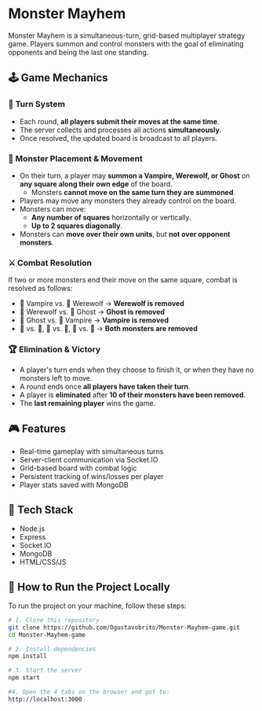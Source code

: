 # Monster Mayhem

Monster Mayhem is a simultaneous-turn, grid-based multiplayer strategy game. Players summon and control monsters with the goal of eliminating opponents and being the last one standing.

## 🕹️ Game Mechanics

### 🔁 Turn System

- Each round, **all players submit their moves at the same time**.
- The server collects and processes all actions **simultaneously**.
- Once resolved, the updated board is broadcast to all players.

### 🧟 Monster Placement & Movement

- On their turn, a player may **summon a Vampire, Werewolf, or Ghost** on **any square along their own edge** of the board.
  - Monsters **cannot move on the same turn they are summoned**.
- Players may move any monsters they already control on the board.
- Monsters can move:
  - **Any number of squares** horizontally or vertically.
  - **Up to 2 squares diagonally**.
- Monsters can **move over their own units**, but **not over opponent monsters**.

### ⚔️ Combat Resolution

If two or more monsters end their move on the same square, combat is resolved as follows:

- 🧛 Vampire vs. 🐺 Werewolf → **Werewolf is removed**
- 🐺 Werewolf vs. 👻 Ghost → **Ghost is removed**
- 👻 Ghost vs. 🧛 Vampire → **Vampire is removed**
- 🧛 vs. 🧛, 🐺 vs. 🐺, 👻 vs. 👻 → **Both monsters are removed**

### 🏆 Elimination & Victory

- A player's turn ends when they choose to finish it, or when they have no monsters left to move.
- A round ends once **all players have taken their turn**.
- A player is **eliminated** after **10 of their monsters have been removed**.
- The **last remaining player** wins the game.

## 🎮 Features

- Real-time gameplay with simultaneous turns
- Server-client communication via Socket.IO
- Grid-based board with combat logic
- Persistent tracking of wins/losses per player
- Player stats saved with MongoDB

## 🧰 Tech Stack

- Node.js
- Express
- Socket.IO
- MongoDB
- HTML/CSS/JS

## 🚀 How to Run the Project Locally

To run the project on your machine, follow these steps:

```bash
# 1. Clone this repository
git clone https://github.com/Ogustavobrito/Monster-Mayhem-game.git
cd Monster-Mayhem-game

# 2. Install dependencies
npm install

# 3. Start the server
npm start

#4. Open the 4 tabs on the browser and got to:
http://localhost:3000
```
